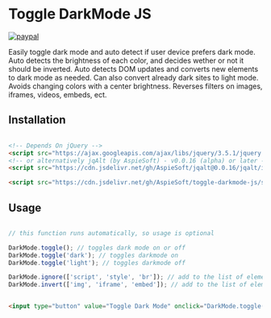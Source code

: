 # Toggle DarkMode JS

[![paypal](https://img.shields.io/badge/buy%20me%20a%20coffee-paypal-blue)](https://buymeacoffee.aspiesoft.com/)

Easily toggle dark mode and auto detect if user device prefers dark mode.
Auto detects the brightness of each color, and decides wether or not it should be inverted.
Auto detects DOM updates and converts new elements to dark mode as needed.
Can also convert already dark sites to light mode.
Avoids changing colors with a center brightness.
Reverses filters on images, iframes, videos, embeds, ect.

## Installation

```html

<!-- Depends On jQuery -->
<script src="https://ajax.googleapis.com/ajax/libs/jquery/3.5.1/jquery.min.js"></script>
<!-- or alternatively jqAlt (by AspieSoft) - v0.0.16 (alpha) or later -->
<script src="https://cdn.jsdelivr.net/gh/AspieSoft/jqalt@0.0.16/jqalt/index.js" type="module"></script>

<script src="https://cdn.jsdelivr.net/gh/AspieSoft/toggle-darkmode-js/script.min.js"></script>

```

## Usage

```JavaScript

// this function runs automatically, so usage is optional

DarkMode.toggle(); // toggles dark mode on or off
DarkMode.toggle('dark'); // toggles darkmode on
DarkMode.toggle('light'); // toggles darkmode off

DarkMode.ignore(['script', 'style', 'br']); // add to the list of element tags to ignore (for hidden elements)
DarkMode.invert(['img', 'iframe', 'embed']); // add to the list of element tags to invert (to reverse and undo filters)

```

```html

<input type="button" value="Toggle Dark Mode" onclick="DarkMode.toggle()">

```

